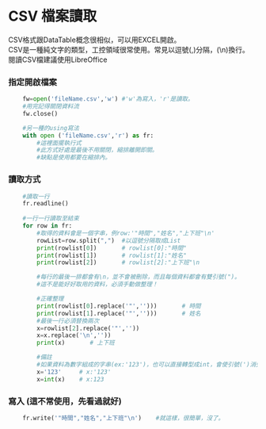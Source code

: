 # CSV 檔案讀取
CSV格式跟DataTable概念很相似，可以用EXCEL開啟。
<br/>CSV是一種純文字的類型，工控領域很常使用。常見以逗號(,)分隔，(\n)換行。
<br/>閱讀CSV檔建議使用LibreOffice

### 指定開啟檔案
```python
    fw=open('fileName.csv','w') #'w'為寫入，'r'是讀取。
    #用完記得關閉資料流
    fw.close()

    #另一種的using寫法
    with open ('fileName.csv','r') as fr:
        #這裡面擺執行式
        #此方式好處是最後不用關閉，縮排離開即關。
        #缺點是使用都要在縮排內。
```

### 讀取方式
```python
    #讀取一行  
    fr.readline()
    
    #一行一行讀取至結束
    for row in fr:
        #取得的資料會是一個字串，例row:'"時間","姓名","上下班"\n'
        rowList=row.split(",")  #以逗號分隔取成List
        print(rowlist[0])       # rowlist[0]:"時間"
        print(rowlist[1])       # rowlist[1]:"姓名"
        print(rowlist[2])       # rowlist[2]:"上下班"\n 

        #每行的最後一排都會有\n，並不會被刪除，而且每個資料都會有雙引號(")。
        #這不是能好好取用的資料，必須手動做整理！

        #正確整理
        print(rowlist[0].replace('"','')))       # 時間
        print(rowlist[1].replace('"','')))       # 姓名
        #最後一行必須替換兩次
        x=rowlist[2].replace('"',''))
        x=x.replace('\n',''))
        print(x)       # 上下班        

        #備註
        #如果資料為數字組成的字串(ex:'123')，也可以直接轉型成int，會使引號(')消失。
        x='123'     # x:'123'
        x=int(x)    # x:123


```

### 寫入 (這不常使用，先看過就好)
```py    
    fr.write('"時間","姓名","上下班"\n')    #就這樣，很簡單，沒了。
```
